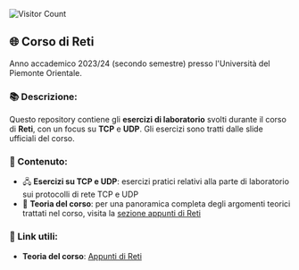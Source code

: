 ![Visitor Count](https://hits.seeyoufarm.com/api/count/incr/badge.svg?url=https://github.com/AlessandroZappatore/UNIUPO_RETI&count_bg=%2379C83D&title_bg=%23555555&icon=github.svg&icon_color=%23E7E7E7&title=visitors&edge_flat=false)

## 🌐 Corso di **Reti**  
Anno accademico 2023/24 (secondo semestre) presso l'Università del Piemonte Orientale.

### 📚 Descrizione:  
Questo repository contiene gli **esercizi di laboratorio** svolti durante il corso di **Reti**, con un focus su **TCP** e **UDP**. Gli esercizi sono tratti dalle slide ufficiali del corso.

### 📂 Contenuto:  
- 🖧 **Esercizi su TCP e UDP**: esercizi pratici relativi alla parte di laboratorio sui protocolli di rete TCP e UDP  
- 📜 **Teoria del corso**: per una panoramica completa degli argomenti teorici trattati nel corso, visita la [sezione appunti di Reti](https://github.com/AlessandroZappatore/UNIUPO_APPUNTI/tree/556925c0e52bc46600d768aa359082963d7393e7/SECONDO%20ANNO/Reti)

### 🔗 Link utili:  
- **Teoria del corso**: [Appunti di Reti](https://github.com/AlessandroZappatore/UNIUPO_APPUNTI/tree/556925c0e52bc46600d768aa359082963d7393e7/SECONDO%20ANNO/Reti)
